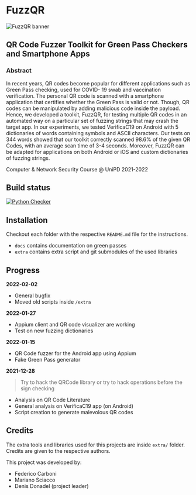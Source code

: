 # FuzzQR

![FuzzQR banner](https://user-images.githubusercontent.com/34033090/152697122-2000350a-edfa-4129-b70a-15025e45162e.png)


## QR Code Fuzzer Toolkit for Green Pass Checkers and Smartphone Apps

### Abstract

In recent years, QR codes become popular for different
applications such as Green Pass checking, used for COVID-
19 swab and vaccination verification. The personal QR code is
scanned with a smartphone application that certifies whether
the Green Pass is valid or not. Though, QR codes can be
manipulated by adding malicious code inside the payload. Hence,
we developed a toolkit, FuzzQR, for testing multiple QR codes in
an automated way on a particular set of fuzzing strings that may
crash the target app. In our experiments, we tested VerificaC19
on Android with 5 dictionaries of words containing symbols and
ASCII characters. Our tests on 344 words showed that our toolkit
correctly scanned 98.6% of the given QR Codes, with an average
scan time of 3-4 seconds. Moreover, FuzzQR can be adapted for
applications on both Android or iOS and custom dictionaries of
fuzzing strings.

Computer &amp; Network Security Course @ UniPD 2021-2022

## Build status

[![Python Checker](https://github.com/Maxelweb/FuzzQR/actions/workflows/python-checker.yml/badge.svg)](https://github.com/Maxelweb/FuzzQR/actions/workflows/python-checker.yml)

## Installation

Checkout each folder with the respective `README.md` file for the instructions.

- `docs` contains documentation on green passes
- `extra` contains extra script and git submodules of the used libraries

## Progress

**2022-02-02**

- General bugfix
- Moved old scripts inside `/extra`

**2022-01-27**

- Appium client and QR code visualizer are working
- Test on new fuzzing dictionaries

**2022-01-15**

- QR Code fuzzer for the Android app using Appium
- Fake Green Pass generator


**2021-12-28**

> Try to hack the QRCode library or try to hack operations before the sign checking

- Analysis on QR Code Literature
- General analysis on VerificaC19 app (on Android)
- Script creation to generate malevolous QR codes

## Credits

The extra tools and libraries used for this projects are inside `extra/` folder. Credits are given to the respective authors.

This project was developed by:

- Federico Carboni
- Mariano Sciacco
- Denis Donadel (project leader)
